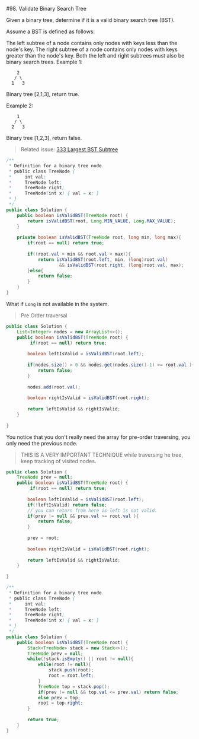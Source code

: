 #98. Validate Binary Search Tree  

Given a binary tree, determine if it is a valid binary search tree (BST).

Assume a BST is defined as follows:

The left subtree of a node contains only nodes with keys less than the node's key.
The right subtree of a node contains only nodes with keys greater than the node's key.
Both the left and right subtrees must also be binary search trees.
Example 1:
```
    2
   / \
  1   3
```

Binary tree [2,1,3], return true.

Example 2:
```
    1
   / \
  2   3
```
Binary tree [1,2,3], return false.

> Related issue: [333 Largest BST Subtree](333.md)

```java
/**
 * Definition for a binary tree node.
 * public class TreeNode {
 *     int val;
 *     TreeNode left;
 *     TreeNode right;
 *     TreeNode(int x) { val = x; }
 * }
 */
public class Solution {
    public boolean isValidBST(TreeNode root) {
        return isValidBST(root, Long.MIN_VALUE, Long.MAX_VALUE);        
    }
    
    private boolean isValidBST(TreeNode root, long min, long max){
        if(root == null) return true;
        
        if((root.val > min && root.val < max)){
            return isValidBST(root.left, min, (long)root.val) 
                    && isValidBST(root.right, (long)root.val, max);
        }else{
            return false;
        }
    }
}
```

What if ```Long``` is not available in the system.
> Pre Order traversal

```java
public class Solution {
    List<Integer> nodes = new ArrayList<>();
    public boolean isValidBST(TreeNode root) {
         if(root == null) return true;
        
        boolean leftIsValid = isValidBST(root.left);
        
        if(nodes.size() > 0 && nodes.get(nodes.size()-1) >= root.val ){
            return false;
        }
        
        nodes.add(root.val);
        
        boolean rightIsValid = isValidBST(root.right);
        
        return leftIsValid && rightIsValid;
    }
    
}
```

You notice that you don't really need the array for pre-order traversing, you only need the previous node.

> THIS IS A VERY IMPORTANT TECHNIQUE while traversing he tree, keep tracking of visited nodes.

```java
public class Solution {
    TreeNode prev = null;
    public boolean isValidBST(TreeNode root) {
         if(root == null) return true;
        
        boolean leftIsValid = isValidBST(root.left);
        if(!leftIsValid) return false;
        // you can return from here is left is not valid.
        if(prev != null && prev.val >= root.val ){
            return false;
        }
        
        prev = root;
        
        boolean rightIsValid = isValidBST(root.right);
        
        return leftIsValid && rightIsValid;
    }
    
}
```

```java
/**
 * Definition for a binary tree node.
 * public class TreeNode {
 *     int val;
 *     TreeNode left;
 *     TreeNode right;
 *     TreeNode(int x) { val = x; }
 * }
 */
public class Solution {
    public boolean isValidBST(TreeNode root) {
        Stack<TreeNode> stack = new Stack<>();
        TreeNode prev = null;
        while(!stack.isEmpty() || root != null){
            while(root != null){
                stack.push(root);
                root = root.left; 
            }
            TreeNode top = stack.pop();
            if(prev != null && top.val <= prev.val) return false;
            else prev = top;
            root = top.right;
        }
        
        return true;
    }
}
```



